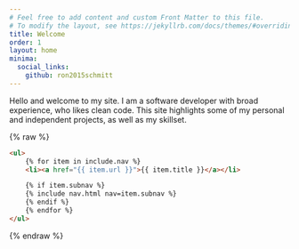 ```yaml
---
# Feel free to add content and custom Front Matter to this file.
# To modify the layout, see https://jekyllrb.com/docs/themes/#overriding-theme-defaults
title: Welcome
order: 1
layout: home
minima:
  social_links:
    github: ron2015schmitt
---
```



Hello and welcome to my site.  I am a software developer with broad experience, who likes clean code.  This site highlights some of my personal and independent projects, as well as my skillset.

{% raw %}
~~~~html
<ul>
    {% for item in include.nav %}
    <li><a href="{{ item.url }}">{{ item.title }}</a></li>

    {% if item.subnav %}
    {% include nav.html nav=item.subnav %}
    {% endif %}
    {% endfor %}
</ul>
~~~~
{% endraw %}